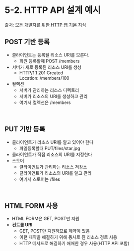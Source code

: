 # 5-2. HTTP API 설계 예시 
 
 출처: [모든 개발자를 위한 HTTP 웹 기본 지식](https://www.inflearn.com/course/http-%EC%9B%B9-%EB%84%A4%ED%8A%B8%EC%9B%8C%ED%81%AC/dashboard)
 

## POST 기반 등록

 * 클라이언트는 등록될 리소스 URI를 모른다.
   * 회원 등록할때 POST /members
 * 서버가 새로 등록된 리소스 URI를 생성
   * HTTP/1.1 201 Created <br>
     Location: /members/100
 * 컬렉션
   * 서버가 관리하는 리소스 디렉토리
   * 서버가 리소스의 URI를 생성하고 관리
   * 여기서 컬렉션은 /members

 <br>
 
## PUT 기반 등록

 * 클라이언트가 리소스 URI를 알고 있어야 한다
   * 파일등록할때 PUT/files/star.jpg
 * 클라이언트가 직접 리소스의 URI를 지정한다
 * 스토어
   * 클라이언트가 관리하는 리소스 저장소
   * 클라이언트가 리소스의 URI를 알고 관리
   * 여기서 스토어는 /files
 <br>
 
 ## HTML FORM 사용
 
  * HTML FORM은 GET, POST만 지원
  * **컨트롤 URI**
    * GET, POST만 지원하므로 제약이 있음
    * 이런 제약을 해결하기 위해 동사로 된 리소스 경로 사용
    * HTTP 메서드로 해결하기 애매한 경우 사용(HTTP API 포함)
 
